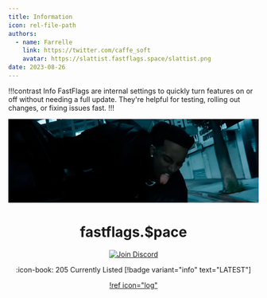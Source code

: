 ```yaml
---
title: Information
icon: rel-file-path	
authors:
  - name: Farrelle
    link: https://twitter.com/caffe_soft
    avatar: https://slattist.fastflags.space/slattist.png
date: 2023-08-26
---
```


!!!contrast Info
FastFlags are internal settings to quickly turn features on or off without needing a full update. They're helpful for testing, rolling out changes, or fixing issues fast.
!!!

![](assets/header.jpg)

<div align="center">

# fastflags.$pace
<a href="https://discord.gg/6zqNQTSkrg">
  <img src="https://img.shields.io/discord/1241247795470536725?logo=discord&logoColor=white&label=discord&color=4d3dff" width="156" alt="Join Discord">
  </a>

:icon-book: 205 Currently Listed [!badge variant="info" text="LATEST"]

[!ref icon="log"](/logs/changelog.md)

</div>
